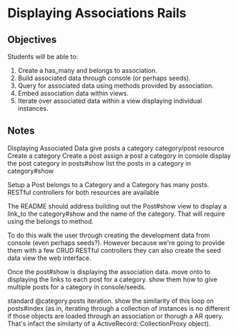 # Displaying Associations Rails

## Objectives

Students will be able to:

1. Create a has_many and belongs to association.
2. Build associated data through console (or perhaps seeds).
3. Query for associated data using methods provided by association.
4. Embed association data within views.
5. Iterate over associated data within a view displaying individual instances.

## Notes

Displaying Associated Data
  give posts a category
  category/post resource
  Create a category
  Create a post
  assign a post a category in console
  display the post category in posts#show
  list the posts in a category in category#show

Setup a Post belongs to a Category and a Category has many posts.
RESTful controllers for both resources are available

The README should address building out the Post#show view to display a link_to the category#show and the name of the category. That will require using the belongs to method.

To do this walk the user through creating the development data from console (even perhaps seeds?). However because we're going to provide them with a few CRUD RESTful controllers they can also create the seed data view the web interface.

Once the post#show is displaying the association data. move onto to displaying the links to each post for a category. show them how to give multiple posts for a category in console/seeds.

standard @category.posts iteration. show the similarity of this loop on posts#index (as in, iterating through a collection of instances is no different if those objects are loaded through an association or thorugh a AR query. That's infact the similarty of a ActiveRecord::CollectionProxy object).
